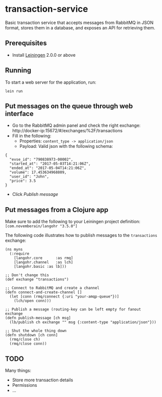 # transaction-service

Basic transaction service that accepts messages from RabbitMQ in JSON format, stores them in a database, and exposes 
an API for retrieving them.

## Prerequisites

- Install [Leiningen][] 2.0.0 or above

[leiningen]: https://github.com/technomancy/leiningen

## Running

To start a web server for the application, run:

    lein run
    
## Put messages on the queue through web interface

- Go to the RabbitMQ admin panel and check the right exchange: http://docker-ip:15672/#/exchanges/%2F/transactions
- Fill in the following:
    - Properties: `content_type -> application/json`
    - Payload: Valid json with the following schema:
```
{
  "evse_id": "790838973-00002",
  "started_at": "2017-05-03T14:21:06Z",
  "ended_at": "2017-05-04T14:21:06Z",
  "volume": 17.453634968809,
  "user_id": "John",
  "price": 3.5
}
```
- Click _Publish message_

## Put messages from a Clojure app

Make sure to add the following to your Leiningen project definition: `[com.novemberain/langohr "3.5.0"]`

The following code illustrates how to publish messages to the `transactions` exchange:

```
(ns myns
  (:require
    [langohr.core      :as rmq]
    [langohr.channel   :as lch]
    [langohr.basic :as lb]))

;; Don't change this
(def exchange "transactions")

;; Connect to RabbitMQ and create a channel
(defn connect-and-create-channel []
  (let [conn (rmq/connect {:uri "your-amqp-queue"})]
    (lch/open conn)))

;; Publish a message (routing-key can be left empty for fanout exchange
(defn publish-message [ch msg]
  (lb/publish ch exchange "" msg {:content-type "application/json"}))
  
;; Shut the whole thing down
(defn shutdown [ch conn]
  (rmq/close ch)
  (rmq/close conn))
```

## TODO

Many things:

- Store more transaction details
- Permissions
- ...

